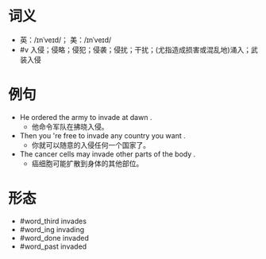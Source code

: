 # 词义
- 英：/ɪnˈveɪd/； 美：/ɪnˈveɪd/
- #v 入侵；侵略；侵犯；侵袭；侵扰；干扰；(尤指造成损害或混乱地)涌入；武装入侵
# 例句
- He ordered the army to invade at dawn .
	- 他命令军队在拂晓入侵。
- Then you 're free to invade any country you want .
	- 你就可以随意的入侵任何一个国家了。
- The cancer cells may invade other parts of the body .
	- 癌细胞可能扩散到身体的其他部位。
# 形态
- #word_third invades
- #word_ing invading
- #word_done invaded
- #word_past invaded
